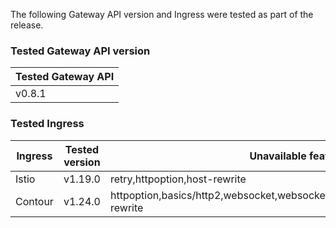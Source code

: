 <!--
  This documentation is inserted in release note for each release.
  All variables are defined in .
-->

The following Gateway API version and Ingress were tested as part of the release.

### Tested Gateway API version

| Tested Gateway API       |
| ------------------------ |
| v0.8.1 |

### Tested Ingress

| Ingress | Tested version          | Unavailable features           |
| ------- | ----------------------- | ------------------------------ |
| Istio   | v1.19.0     | retry,httpoption,host-rewrite   |
| Contour | v1.24.0    | httpoption,basics/http2,websocket,websocket/split,grpc,grpc/split,update,host-rewrite |

